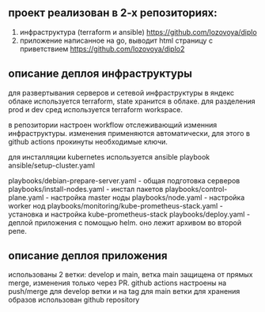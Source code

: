 ## проект реализован в 2-х репозиториях:
1. инфраструктура (terraform и ansible) https://github.com/lozovoya/diplo
2. приложение написанное на go, выводит html страницу с приветствием https://github.com/lozovoya/diplo2


## описание деплоя инфраструктуры

для развертывания серверов и сетевой инфраструктуры в яндекс облаке используется terraform, state хранится в облаке. для разделения prod и dev сред используется terraform workspace.

в репозитории настроен workflow отслеживающий изменния инфраструктуры. изменения применяются автоматически, для этого в github actions прокинуты необходимые ключи.

для инсталляции kubernetes используется ansible playbook ansible/setup-cluster.yaml

 playbooks/debian-prepare-server.yaml - общая подготовка серверов
 playbooks/install-nodes.yaml - инстал пакетов
 playbooks/control-plane.yaml - настройка master ноды
 playbooks/node.yaml - настройка worker нод
 playbooks/monitoring/kube-prometheus-stack.yaml - установка и настройка kube-prometheus-stack
 playbooks/deploy.yaml - деплой приложения с помощью helm. оно лежит архивом во второй репе.


## описание деплоя приложения

 использованы 2 ветки: develop и main, ветка main защищена от прямых merge, изменения только через PR.
 github actions настроены на push/merge для develop ветки и на tag для main ветки
 для хранения образов использован github repository


